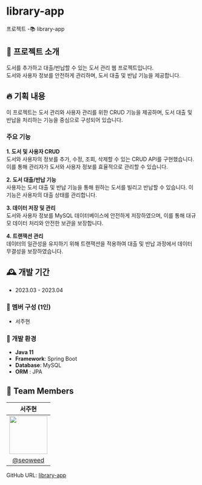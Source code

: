 # library-app  
프로젝트 -📚 library-app  

## 💫 프로젝트 소개 ##  
도서를 추가하고 대출/반납할 수 있는 도서 관리 웹 프로젝트입니다.  
도서와 사용자 정보를 안전하게 관리하며, 도서 대출 및 반납 기능을 제공합니다.

## 🔥 기획 내용 ##  
이 프로젝트는 도서 관리와 사용자 관리를 위한 CRUD 기능을 제공하며, 도서 대출 및 반납을 처리하는 기능을 중심으로 구성되어 있습니다.

### 주요 기능
**1. 도서 및 사용자 CRUD**  
도서와 사용자의 정보를 추가, 수정, 조회, 삭제할 수 있는 CRUD API를 구현했습니다. 이를 통해 관리자가 도서와 사용자 정보를 효율적으로 관리할 수 있습니다.

**2. 도서 대출/반납 기능**  
사용자는 도서 대출 및 반납 기능을 통해 원하는 도서를 빌리고 반납할 수 있습니다. 이 기능은 사용자의 대출 상태를 관리합니다.

**3. 데이터 저장 및 관리**  
도서와 사용자 정보를 MySQL 데이터베이스에 안전하게 저장하였으며, 이를 통해 대규모 데이터 처리와 안전한 보관을 보장합니다.

**4. 트랜잭션 관리**  
데이터의 일관성을 유지하기 위해 트랜잭션을 적용하여 대출 및 반납 과정에서 데이터 무결성을 보장하였습니다.



## 🕰️ 개발 기간 ##  
* 2023.03 - 2023.04

### 🐣 멤버 구성 (1인) ##  
- 서주현  

### 📢 개발 환경 ##  
- **Java 11**  
- **Framework**: Spring Boot  
- **Database**: MySQL  
- **ORM** : JPA  

## :busts_in_silhouette: Team Members ##

|                                               서주현                                              |                                       
|:-----------------------------------------------------------------------------------------------:|
| <img src="https://github.com/seoweed.png" width="100" height="100">                             |
|                            [@seoweed](https://github.com/seoweed)                               |  

GitHub URL: [library-app](https://github.com/seoweed/library-app)
